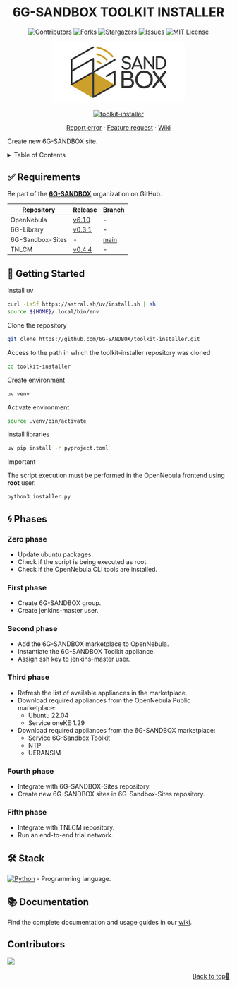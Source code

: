 <a name="readme-top"></a>

<div align="center">

  # 6G-SANDBOX TOOLKIT INSTALLER <!-- omit in toc -->

  [![Contributors][contributors-shield]][contributors-url]
  [![Forks][forks-shield]][forks-url]
  [![Stargazers][stars-shield]][stars-url]
  [![Issues][issues-shield]][issues-url]
  [![MIT License][license-shield]][license-url]

  <a href="https://github.com/6G-SANDBOX/toolkit-installer"><img src="./images/logo.png" width="300" title="toolkit-installer"></a>

  [![toolkit-installer][toolkit-installer-badge]][toolkit-installer-url]

  [Report error](https://github.com/6G-SANDBOX/toolkit-installer/issues/new?assignees=&labels=&projects=&template=bug_report.md) · [Feature request](https://github.com/6G-SANDBOX/toolkit-installer/issues/new?assignees=&labels=&projects=&template=feature_request.md) · [Wiki](https://github.com/6G-SANDBOX/toolkit-installer/wiki)
</div>

Create new 6G-SANDBOX site.

<details>
<summary>Table of Contents</summary>

- [:white\_check\_mark: Requirements](#white_check_mark-requirements)
- [:rocket: Getting Started](#rocket-getting-started)
- [:cyclone: Phases](#cyclone-phases)
  - [Zero phase](#zero-phase)
  - [First phase](#first-phase)
  - [Second phase](#second-phase)
  - [Third phase](#third-phase)
  - [Fourth phase](#fourth-phase)
  - [Fifth phase](#fifth-phase)
- [:hammer\_and\_wrench: Stack](#hammer_and_wrench-stack)
- [:books: Documentation](#books-documentation)

</details>

## :white_check_mark: Requirements

Be part of the [**6G-SANDBOX**](https://github.com/6G-SANDBOX) organization on GitHub.

| Repository       | Release                                                                | Branch                                                  |
| ---------------- | ---------------------------------------------------------------------- | ------------------------------------------------------- |
| OpenNebula       | [v6.10](https://github.com/OpenNebula/one/releases/tag/release-6.10.0) | -                                                       |
| 6G-Library       | [v0.3.1](https://github.com/6G-SANDBOX/6G-Library/releases/tag/v0.3.1) | -                                                       |
| 6G-Sandbox-Sites | -                                                                      | [main](https://github.com/6G-SANDBOX/6G-Sandbox-Sites)  |
| TNLCM            | [v0.4.4](https://github.com/6G-SANDBOX/TNLCM/releases/tag/v0.4.4)      | -                                                       |

## :rocket: Getting Started

Install uv

```bash
curl -LsSf https://astral.sh/uv/install.sh | sh
source ${HOME}/.local/bin/env
```

Clone the repository

```bash
git clone https://github.com/6G-SANDBOX/toolkit-installer.git
```

Access to the path in which the toolkit-installer repository was cloned 

```bash
cd toolkit-installer
```

Create environment
```bash
uv venv
```

Activate environment

```bash
source .venv/bin/activate
```

Install libraries

```bash
uv pip install -r pyproject.toml
```

> [!IMPORTANT]
> The script execution must be performed in the OpenNebula frontend using **root** user.

```bash
python3 installer.py
```

## :cyclone: Phases

### Zero phase

- Update ubuntu packages.
- Check if the script is being executed as root.
- Check if the OpenNebula CLI tools are installed.

### First phase

- Create 6G-SANDBOX group.
- Create jenkins-master user.

### Second phase

- Add the 6G-SANDBOX marketplace to OpenNebula.
- Instantiate the 6G-SANDBOX Toolkit appliance.
- Assign ssh key to jenkins-master user.

### Third phase

- Refresh the list of available appliances in the marketplace.
- Download required appliances from the OpenNebula Public marketplace:
  - Ubuntu 22.04
  - Service oneKE 1.29
- Download required appliances from the 6G-SANDBOX marketplace:
  - Service 6G-Sandbox Toolkit
  - NTP
  - UERANSIM

### Fourth phase

- Integrate with 6G-SANDBOX-Sites repository.
- Create new 6G-SANDBOX sites in 6G-Sandbox-Sites repository.

### Fifth phase

- Integrate with TNLCM repository.
- Run an end-to-end trial network.

## :hammer_and_wrench: Stack

[![Python][python-badge]][python-url] - Programming language.

## :books: Documentation

Find the complete documentation and usage guides in our [wiki](https://github.com/6G-SANDBOX/toolkit-installer/wiki).

## Contributors <!-- omit in toc -->

<a href="https://github.com/6G-SANDBOX/toolkit-installer/graphs/contributors">
  <img src="https://contrib.rocks/image?repo=6G-SANDBOX/toolkit-installer" />
</a>

<p align="right"><a href="#readme-top">Back to top&#x1F53C;</a></p>

<!-- Urls, Shields and Badges -->
[toolkit-installer-badge]: https://img.shields.io/badge/toolkit--installer-v0.1.0-blue
[toolkit-installer-url]: https://github.com/6G-SANDBOX/toolkit-installer/releases/tag/v0.1.0
[python-badge]: https://img.shields.io/badge/Python-3.13.1-blue?style=for-the-badge&logo=python&logoColor=white&labelColor=3776AB
[python-url]: https://www.python.org/downloads/release/python-3131/
[contributors-shield]: https://img.shields.io/github/contributors/6G-SANDBOX/toolkit-installer.svg?style=for-the-badge
[contributors-url]: https://github.com/6G-SANDBOX/toolkit-installer/graphs/contributors
[forks-shield]: https://img.shields.io/github/forks/6G-SANDBOX/toolkit-installer.svg?style=for-the-badge
[forks-url]: https://github.com/6G-SANDBOX/toolkit-installer/network/members
[stars-shield]: https://img.shields.io/github/stars/6G-SANDBOX/toolkit-installer.svg?style=for-the-badge
[stars-url]: https://github.com/6G-SANDBOX/toolkit-installer/stargazers
[issues-shield]: https://img.shields.io/github/issues/6G-SANDBOX/toolkit-installer.svg?style=for-the-badge
[issues-url]: https://github.com/6G-SANDBOX/toolkit-installer/issues
[license-shield]: https://img.shields.io/badge/License-Apache%202.0-green.svg?style=for-the-badge
[license-url]: https://github.com/6G-SANDBOX/toolkit-installer/blob/main/LICENSE